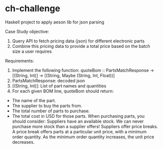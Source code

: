 # ch-challenge
Haskell project to apply aeson lib for json parsing

Case Study objective:

1. Query API to fetch pricing data (json) for different electronic parts 
2. Combine this pricing data to provide a total price based on the batch size a user requires


Requirements:
1. Implement the following function: quoteBom :: PartsMatchResponse -> [(String, Int)] -> [(String, Maybe (String, Int, Float))]
2. PartsMatchResponse: decoded json 
3. [(String, Int)]: List of part names and quantities 
4. For each given BOM line, quoteBom should return:
- The name of the part.
- The supplier to buy the parts from.
- The total number of parts to purchase.
- The total cost in USD for those parts.
When purchasing parts, you should consider:
Suppliers have an available stock. We can never purchase more stock than a supplier offers!
Suppliers offer price breaks. A price break offers parts at a particular unit price, with a minimum order quantity. As the minimum order quantity increases, the unit price decreases.
